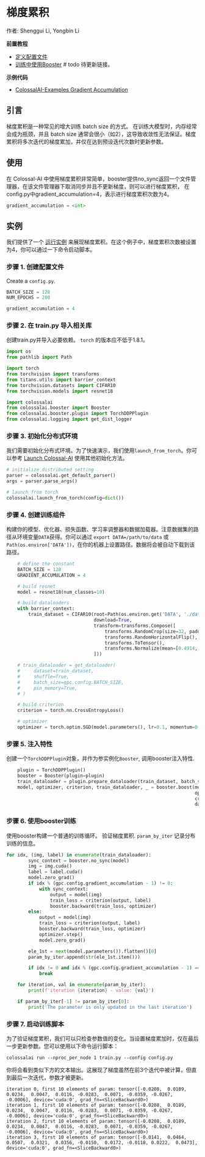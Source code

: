 # 梯度累积

作者: Shenggui Li, Yongbin Li

**前置教程**
- [定义配置文件](../basics/define_your_config.md)
- [训练中使用Booster](../basics/engine_trainer.md) # todo 待更新链接。

**示例代码**
- [ColossalAI-Examples Gradient Accumulation](ColossalAI/examples/tutorial/feathures/gradient_accumulation/README.md)

## 引言

梯度累积是一种常见的增大训练 batch size 的方式。 在训练大模型时，内存经常会成为瓶颈，并且 batch size 通常会很小（如2），这导致收敛性无法保证。梯度累积将多次迭代的梯度累加，并仅在达到预设迭代次数时更新参数。

## 使用

在 Colossal-AI 中使用梯度累积非常简单，booster提供no_sync返回一个文件管理器，在该文件管理器下取消同步并且不更新梯度，则可以进行梯度累积， 在config.py中gradient_accumulation=4，表示进行梯度累积次数为4。

```python
gradient_accumulation = <int>
```

## 实例

我们提供了一个 [运行实例](ColossalAI/examples/tutorial/feathures/gradient_accumulation/README.md)
来展现梯度累积。在这个例子中，梯度累积次数被设置为4，你可以通过一下命令启动脚本。

### 步骤 1. 创建配置文件

Create a `config.py`.
```python
BATCH_SIZE = 128
NUM_EPOCHS = 200

gradient_accumulation = 4
```

### 步骤 2. 在 train.py 导入相关库
创建train.py并导入必要依赖。 `torch` 的版本应不低于1.8.1。

```python
import os
from pathlib import Path

import torch
from torchvision import transforms
from titans.utils import barrier_context
from torchvision.datasets import CIFAR10
from torchvision.models import resnet18

import colossalai
from colossalai.booster import Booster
from colossalai.booster.plugin import TorchDDPPlugin
from colossalai.logging import get_dist_logger
```

### 步骤 3. 初始化分布式环境

我们需要初始化分布式环境。为了快速演示，我们使用`launch_from_torch`。你可以参考 [Launch Colossal-AI](../basics/launch_colossalai.md)
使用其他初始化方法。

```python
# initialize distributed setting
parser = colossalai.get_default_parser()
args = parser.parse_args()

# launch from torch
colossalai.launch_from_torch(config=dict())

```

### 步骤 4. 创建训练组件

构建你的模型、优化器、损失函数、学习率调整器和数据加载器。注意数据集的路径从环境变量`DATA`获得。你可以通过 `export DATA=/path/to/data` 或 `Path(os.environ['DATA'])`，在你的机器上设置路径。数据将会被自动下载到该路径。

```python
    # define the constant
    BATCH_SIZE = 128
    GRADIENT_ACCUMULATION = 4

    # build resnet
    model = resnet18(num_classes=10)

    # build dataloaders
    with barrier_context:
        train_dataset = CIFAR10(root=Path(os.environ.get('DATA', './data')),
                                download=True,
                                transform=transforms.Compose([
                                    transforms.RandomCrop(size=32, padding=4),
                                    transforms.RandomHorizontalFlip(),
                                    transforms.ToTensor(),
                                    transforms.Normalize(mean=[0.4914, 0.4822, 0.4465], std=[0.2023, 0.1994, 0.2010]),
                                ]))

    # train_dataloader = get_dataloader(
    #     dataset=train_dataset,
    #     shuffle=True,
    #     batch_size=gpc.config.BATCH_SIZE,
    #     pin_memory=True,
    # )

    # build criterion
    criterion = torch.nn.CrossEntropyLoss()

    # optimizer
    optimizer = torch.optim.SGD(model.parameters(), lr=0.1, momentum=0.9, weight_decay=5e-4)
```

### 步骤 5. 注入特性
创建一个`TorchDDPPlugin`对象，并作为参实例化`Booster`, 调用booster注入特性.

```python
    plugin = TorchDDPPlugin()
    booster = Booster(plugin=plugin)
    train_dataloader = plugin.prepare_dataloader(train_dataset, batch_size=BATCH_SIZE, shuffle=True, drop_last=True)
    model, optimizer, criterion, train_dataloader, _ = booster.boost(model=model,
                                                                     optimizer=optimizer,
                                                                     criterion=criterion,
                                                                     dataloader=train_dataloader)
```

### 步骤 6. 使用booster训练
使用booster构建一个普通的训练循环。 验证梯度累积. `param_by_iter` 记录分布训练的信息。
```python
for idx, (img, label) in enumerate(train_dataloader):
        sync_context = booster.no_sync(model)
        img = img.cuda()
        label = label.cuda()
        model.zero_grad()
        if idx % (gpc.config.gradient_accumulation - 1) != 0:
            with sync_context:
                output = model(img)
                train_loss = criterion(output, label)
                booster.backward(train_loss, optimizer)
        else:
            output = model(img)
            train_loss = criterion(output, label)
            booster.backward(train_loss, optimizer)
            optimizer.step()
            model.zero_grad()

        ele_1st = next(model.parameters()).flatten()[0]
        param_by_iter.append(str(ele_1st.item()))

        if idx != 0 and idx % (gpc.config.gradient_accumulation - 1) == 0:
            break

    for iteration, val in enumerate(param_by_iter):
        print(f'iteration {iteration} - value: {val}')

    if param_by_iter[-1] != param_by_iter[0]:
        print('The parameter is only updated in the last iteration')

```

### 步骤 7. 启动训练脚本
为了验证梯度累积，我们可以只检查参数值的变化。当设置梯度累加时，仅在最后一步更新参数。您可以使用以下命令运行脚本：
```shell
colossalai run --nproc_per_node 1 train.py --config config.py
```

你将会看到类似下方的文本输出。这展现了梯度虽然在前3个迭代中被计算，但直到最后一次迭代，参数才被更新。

```text
iteration 0, first 10 elements of param: tensor([-0.0208,  0.0189,  0.0234,  0.0047,  0.0116, -0.0283,  0.0071, -0.0359, -0.0267, -0.0006], device='cuda:0', grad_fn=<SliceBackward0>)
iteration 1, first 10 elements of param: tensor([-0.0208,  0.0189,  0.0234,  0.0047,  0.0116, -0.0283,  0.0071, -0.0359, -0.0267, -0.0006], device='cuda:0', grad_fn=<SliceBackward0>)
iteration 2, first 10 elements of param: tensor([-0.0208,  0.0189,  0.0234,  0.0047,  0.0116, -0.0283,  0.0071, -0.0359, -0.0267, -0.0006], device='cuda:0', grad_fn=<SliceBackward0>)
iteration 3, first 10 elements of param: tensor([-0.0141,  0.0464,  0.0507,  0.0321,  0.0356, -0.0150,  0.0172, -0.0118, 0.0222,  0.0473], device='cuda:0', grad_fn=<SliceBackward0>)
```
